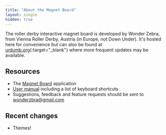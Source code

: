 ```yaml
---
title: "About the Magnet Board"
layout: single
hidden: true
---
```

The roller derby interactive magnet board is developed by Wonder Zebra, from Vienna Roller Derby, Austria (in Europe, not Down Under). It's hosted here for convenience but can also be found at [urdumb.org](https://urdumb.org){:target="_blank"} where more frequent updates may be available.

## Resources
- The [Magnet Board](/resources/magnet-board) application
- [User manual](/resources/magnet-board/manual) including a list of keyboard
  shortcuts
- Suggestions, feedback and feature requests should be sent to <wonderzbra@gmail.com>

## Recent changes
- Themes!

